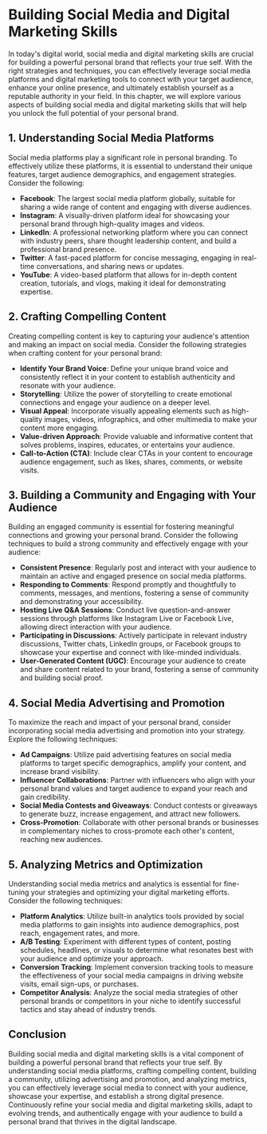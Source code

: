 Building Social Media and Digital Marketing Skills
===========================================================

In today's digital world, social media and digital marketing skills are crucial for building a powerful personal brand that reflects your true self. With the right strategies and techniques, you can effectively leverage social media platforms and digital marketing tools to connect with your target audience, enhance your online presence, and ultimately establish yourself as a reputable authority in your field. In this chapter, we will explore various aspects of building social media and digital marketing skills that will help you unlock the full potential of your personal brand.

**1. Understanding Social Media Platforms**
-------------------------------------------

Social media platforms play a significant role in personal branding. To effectively utilize these platforms, it is essential to understand their unique features, target audience demographics, and engagement strategies. Consider the following:

* **Facebook**: The largest social media platform globally, suitable for sharing a wide range of content and engaging with diverse audiences.
* **Instagram**: A visually-driven platform ideal for showcasing your personal brand through high-quality images and videos.
* **LinkedIn**: A professional networking platform where you can connect with industry peers, share thought leadership content, and build a professional brand presence.
* **Twitter**: A fast-paced platform for concise messaging, engaging in real-time conversations, and sharing news or updates.
* **YouTube**: A video-based platform that allows for in-depth content creation, tutorials, and vlogs, making it ideal for demonstrating expertise.

**2. Crafting Compelling Content**
----------------------------------

Creating compelling content is key to capturing your audience's attention and making an impact on social media. Consider the following strategies when crafting content for your personal brand:

* **Identify Your Brand Voice**: Define your unique brand voice and consistently reflect it in your content to establish authenticity and resonate with your audience.
* **Storytelling**: Utilize the power of storytelling to create emotional connections and engage your audience on a deeper level.
* **Visual Appeal**: Incorporate visually appealing elements such as high-quality images, videos, infographics, and other multimedia to make your content more engaging.
* **Value-driven Approach**: Provide valuable and informative content that solves problems, inspires, educates, or entertains your audience.
* **Call-to-Action (CTA)**: Include clear CTAs in your content to encourage audience engagement, such as likes, shares, comments, or website visits.

**3. Building a Community and Engaging with Your Audience**
-----------------------------------------------------------

Building an engaged community is essential for fostering meaningful connections and growing your personal brand. Consider the following techniques to build a strong community and effectively engage with your audience:

* **Consistent Presence**: Regularly post and interact with your audience to maintain an active and engaged presence on social media platforms.
* **Responding to Comments**: Respond promptly and thoughtfully to comments, messages, and mentions, fostering a sense of community and demonstrating your accessibility.
* **Hosting Live Q\&A Sessions**: Conduct live question-and-answer sessions through platforms like Instagram Live or Facebook Live, allowing direct interaction with your audience.
* **Participating in Discussions**: Actively participate in relevant industry discussions, Twitter chats, LinkedIn groups, or Facebook groups to showcase your expertise and connect with like-minded individuals.
* **User-Generated Content (UGC)**: Encourage your audience to create and share content related to your brand, fostering a sense of community and building social proof.

**4. Social Media Advertising and Promotion**
---------------------------------------------

To maximize the reach and impact of your personal brand, consider incorporating social media advertising and promotion into your strategy. Explore the following techniques:

* **Ad Campaigns**: Utilize paid advertising features on social media platforms to target specific demographics, amplify your content, and increase brand visibility.
* **Influencer Collaborations**: Partner with influencers who align with your personal brand values and target audience to expand your reach and gain credibility.
* **Social Media Contests and Giveaways**: Conduct contests or giveaways to generate buzz, increase engagement, and attract new followers.
* **Cross-Promotion**: Collaborate with other personal brands or businesses in complementary niches to cross-promote each other's content, reaching new audiences.

**5. Analyzing Metrics and Optimization**
-----------------------------------------

Understanding social media metrics and analytics is essential for fine-tuning your strategies and optimizing your digital marketing efforts. Consider the following techniques:

* **Platform Analytics**: Utilize built-in analytics tools provided by social media platforms to gain insights into audience demographics, post reach, engagement rates, and more.
* **A/B Testing**: Experiment with different types of content, posting schedules, headlines, or visuals to determine what resonates best with your audience and optimize your approach.
* **Conversion Tracking**: Implement conversion tracking tools to measure the effectiveness of your social media campaigns in driving website visits, email sign-ups, or purchases.
* **Competitor Analysis**: Analyze the social media strategies of other personal brands or competitors in your niche to identify successful tactics and stay ahead of industry trends.

**Conclusion**
--------------

Building social media and digital marketing skills is a vital component of building a powerful personal brand that reflects your true self. By understanding social media platforms, crafting compelling content, building a community, utilizing advertising and promotion, and analyzing metrics, you can effectively leverage social media to connect with your audience, showcase your expertise, and establish a strong digital presence. Continuously refine your social media and digital marketing skills, adapt to evolving trends, and authentically engage with your audience to build a personal brand that thrives in the digital landscape.
